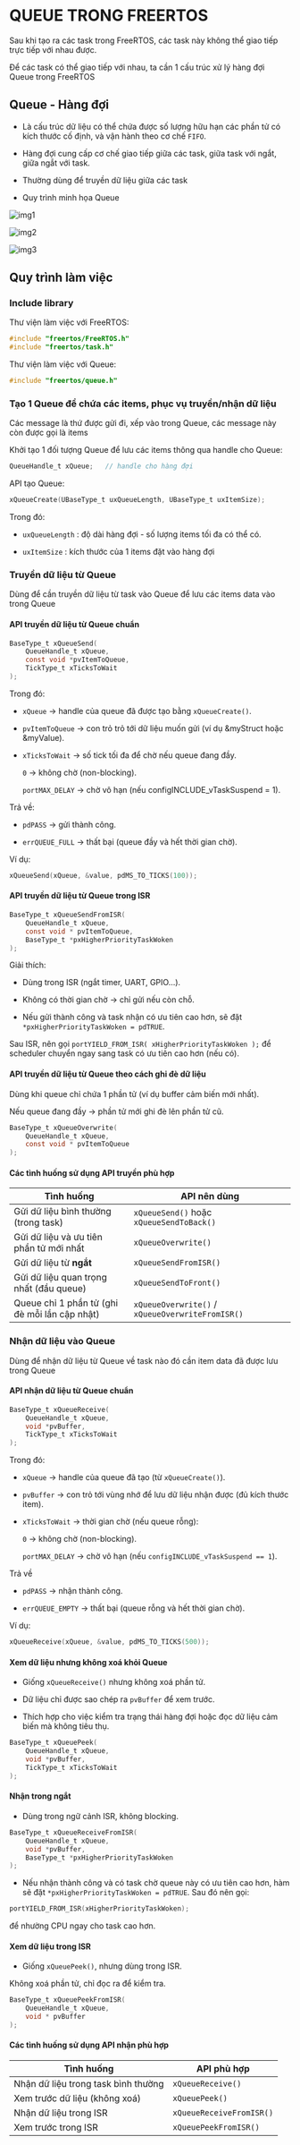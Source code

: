 # QUEUE TRONG FREERTOS

Sau khi tạo ra các task trong FreeRTOS, các task này không thể giao tiếp trực tiếp với nhau được.

Để các task có thể giao tiếp với nhau, ta cần 1 cấu trúc xử lý hàng đợi Queue trong FreeRTOS

## Queue - Hàng đợi

- Là cấu trúc dữ liệu có thể chứa được số lượng hữu hạn các phần tử có kích thước cố định, và vận hành theo cơ chế `FIFO`.

- Hàng đợi cung cấp cơ chế giao tiếp giữa các task, giữa task với ngắt, giữa ngắt với task.

- Thường dùng để truyền dữ liệu giữa các task

- Quy trình minh họa Queue

![img1](./image/image1.png)

![img2](./image/image2.png)

![img3](./image/image3.png)

## Quy trình làm việc

### Include library

Thư viện làm việc với FreeRTOS:

```c
#include "freertos/FreeRTOS.h"
#include "freertos/task.h"
```

Thư viện làm việc với Queue:

```c
#include "freertos/queue.h"
```

### Tạo 1 Queue để chứa các items, phục vụ truyền/nhận dữ liệu

Các message là thứ được gửi đi, xếp vào trong Queue, các message này còn được gọi là items

Khởi tạo 1 đối tượng Queue để lưu các items thông qua handle cho Queue:

```c
QueueHandle_t xQueue;   // handle cho hàng đợi
```

API tạo Queue:

```c
xQueueCreate(UBaseType_t uxQueueLength, UBaseType_t uxItemSize);
```

Trong đó:

- `uxQueueLength` : độ dài hàng đợi - số lượng items tối đa có thể có.

- `uxItemSize` : kích thước của 1 items đặt vào hàng đợi

### Truyền dữ liệu từ Queue

Dùng để cần truyền dữ liệu từ task vào Queue để lưu các items data vào trong Queue

#### API truyền dữ liệu từ Queue chuẩn

```c
BaseType_t xQueueSend(
    QueueHandle_t xQueue,
    const void *pvItemToQueue,
    TickType_t xTicksToWait
);
```

Trong đó:

- `xQueue` → handle của queue đã được tạo bằng `xQueueCreate()`.

- `pvItemToQueue` → con trỏ trỏ tới dữ liệu muốn gửi (ví dụ &myStruct hoặc &myValue).

- `xTicksToWait` → số tick tối đa để chờ nếu queue đang đầy.

    `0` → không chờ (non-blocking).

    `portMAX_DELAY` → chờ vô hạn (nếu configINCLUDE_vTaskSuspend = 1).

Trả về:

- `pdPASS` → gửi thành công.

- `errQUEUE_FULL` → thất bại (queue đầy và hết thời gian chờ).

Ví dụ:

```c
xQueueSend(xQueue, &value, pdMS_TO_TICKS(100));
```

#### API truyền dữ liệu từ Queue trong ISR

```c
BaseType_t xQueueSendFromISR(
    QueueHandle_t xQueue,
    const void * pvItemToQueue,
    BaseType_t *pxHigherPriorityTaskWoken
);
```

Giải thích:

- Dùng trong ISR (ngắt timer, UART, GPIO...).

- Không có thời gian chờ → chỉ gửi nếu còn chỗ.

- Nếu gửi thành công và task nhận có ưu tiên cao hơn, sẽ đặt `*pxHigherPriorityTaskWoken = pdTRUE`.

Sau ISR, nên gọi `portYIELD_FROM_ISR( xHigherPriorityTaskWoken );`
để scheduler chuyển ngay sang task có ưu tiên cao hơn (nếu có).

#### API truyền dữ liệu từ Queue theo cách ghi đè dữ liệu

Dùng khi queue chỉ chứa 1 phần tử (ví dụ buffer cảm biến mới nhất).

Nếu queue đang đầy → phần tử mới ghi đè lên phần tử cũ.

```c
BaseType_t xQueueOverwrite(
    QueueHandle_t xQueue,
    const void * pvItemToQueue
);
```

#### Các tình huống sử dụng API truyền phù hợp

| Tình huống                                    | API nên dùng                                     |
| --------------------------------------------- | ------------------------------------------------ |
| Gửi dữ liệu bình thường (trong task)          | `xQueueSend()` hoặc `xQueueSendToBack()`         |
| Gửi dữ liệu và ưu tiên phần tử mới nhất       | `xQueueOverwrite()`                              |
| Gửi dữ liệu từ **ngắt**                       | `xQueueSendFromISR()`                            |
| Gửi dữ liệu quan trọng nhất (đầu queue)       | `xQueueSendToFront()`                            |
| Queue chỉ 1 phần tử (ghi đè mỗi lần cập nhật) | `xQueueOverwrite()` / `xQueueOverwriteFromISR()` |

### Nhận dữ liệu vào Queue

Dùng để nhận dữ liệu từ Queue về task nào đó cần item data đã được lưu trong Queue

#### API nhận dữ liệu từ Queue chuẩn

```c
BaseType_t xQueueReceive(
    QueueHandle_t xQueue,
    void *pvBuffer,
    TickType_t xTicksToWait
);
```

Trong đó:

- `xQueue` → handle của queue đã tạo (từ `xQueueCreate()`).

- `pvBuffer` → con trỏ tới vùng nhớ để lưu dữ liệu nhận được (đủ kích thước item).

- `xTicksToWait` → thời gian chờ (nếu queue rỗng):

    `0` → không chờ (non-blocking).

    `portMAX_DELAY` → chờ vô hạn (nếu `configINCLUDE_vTaskSuspend == 1`).

Trả về

- `pdPASS` → nhận thành công.

- `errQUEUE_EMPTY` → thất bại (queue rỗng và hết thời gian chờ).

Ví dụ:

```c
xQueueReceive(xQueue, &value, pdMS_TO_TICKS(500));
```

#### Xem dữ liệu nhưng không xoá khỏi Queue

- Giống `xQueueReceive()` nhưng không xoá phần tử.

- Dữ liệu chỉ được sao chép ra `pvBuffer` để xem trước.

- Thích hợp cho việc kiểm tra trạng thái hàng đợi hoặc đọc dữ liệu cảm biến mà không tiêu thụ.

```c
BaseType_t xQueuePeek(
    QueueHandle_t xQueue,
    void *pvBuffer,
    TickType_t xTicksToWait
);
```

#### Nhận trong ngắt

- Dùng trong ngữ cảnh ISR, không blocking.

```c
BaseType_t xQueueReceiveFromISR(
    QueueHandle_t xQueue,
    void *pvBuffer,
    BaseType_t *pxHigherPriorityTaskWoken
);
```

- Nếu nhận thành công và có task chờ queue này có ưu tiên cao hơn, hàm sẽ đặt
`*pxHigherPriorityTaskWoken = pdTRUE`. Sau đó nên gọi:

```c
portYIELD_FROM_ISR(xHigherPriorityTaskWoken);
```

để nhường CPU ngay cho task cao hơn.

#### Xem dữ liệu trong ISR

- Giống `xQueuePeek()`, nhưng dùng trong ISR.

Không xoá phần tử, chỉ đọc ra để kiểm tra.

```c
BaseType_t xQueuePeekFromISR(
    QueueHandle_t xQueue,
    void * pvBuffer
);
```

#### Các tình huống sử dụng API nhận phù hợp

| Tình huống                          | API phù hợp              |
| ----------------------------------- | ------------------------ |
| Nhận dữ liệu trong task bình thường | `xQueueReceive()`        |
| Xem trước dữ liệu (không xoá)       | `xQueuePeek()`           |
| Nhận dữ liệu trong ISR              | `xQueueReceiveFromISR()` |
| Xem trước trong ISR                 | `xQueuePeekFromISR()`    |
